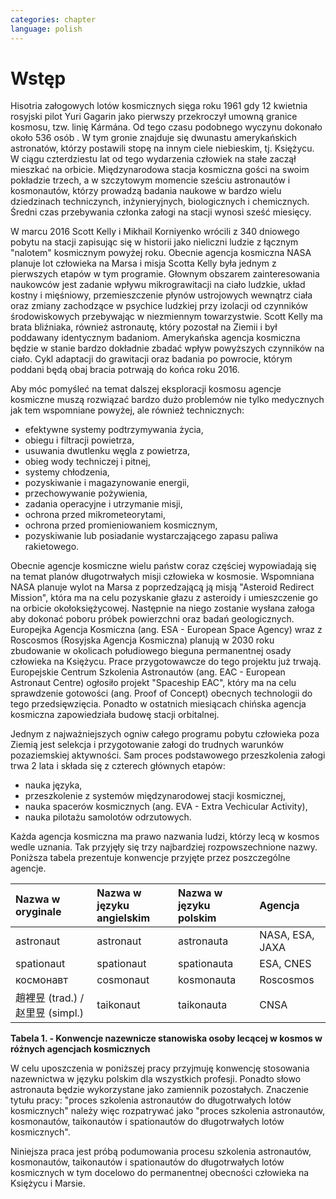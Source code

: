 ```yaml
---
categories: chapter
language: polish
---
```


# Wstęp

Hisotria załogowych lotów kosmicznych sięga roku 1961 gdy 12 kwietnia rosyjski pilot Yuri Gagarin jako pierwszy przekroczył umowną granice kosmosu, tzw. linię Kármána. Od tego czasu podobnego wyczynu dokonało około 536 osób <!-- TODO: quote needed -->. W tym gronie znajduje się dwunastu amerykańskich astronatów, którzy postawili stopę na innym ciele niebieskim, tj. Księżycu. W ciągu czterdziestu lat od tego wydarzenia człowiek na stałe zaczął mieszkać na orbicie. Międzynarodowa stacja kosmiczna gości na swoim pokładzie trzech, a w szczytowym momencie sześciu astronautów i kosmonautów, którzy prowadzą badania naukowe w bardzo wielu dziedzinach techniczynch, inżynieryjnych, biologicznych i chemicznych. Średni czas przebywania członka załogi na stacji wynosi sześć miesięcy.

W marcu 2016 Scott Kelly i Mikhail Korniyenko wrócili z 340 dniowego pobytu na stacji zapisując się w historii jako nieliczni ludzie z łącznym "nalotem" kosmicznym powyżej roku. Obecnie agencja kosmiczna NASA planuje lot człowieka na Marsa i misja Scotta Kelly była jednym z pierwszych etapów w tym programie. Głownym obszarem zainteresowania naukowców jest zadanie wpływu mikrograwitacji na ciało ludzkie, układ kostny i mięśniowy, przemieszczenie płynów ustrojowych wewnątrz ciała oraz zmiany zachodzące w psychice ludzkiej przy izolacji od czynników środowiskowych przebywając w niezmiennym towarzystwie. Scott Kelly ma brata bliźniaka, również astronautę, który pozostał na Ziemii i był poddawany identycznym badaniom. Amerykańska agencja kosmiczna będzie w stanie bardzo dokładnie zbadać wpływ powyższych czynników na ciało. Cykl adaptacji do grawitacji oraz badania po powrocie, którym poddani będą obaj bracia potrwają do końca roku 2016.

Aby móc pomyśleć na temat dalszej eksploracji kosmosu agencje kosmiczne muszą rozwiązać bardzo dużo problemów nie tylko medycznych jak tem wspomniane powyżej, ale również technicznych:

- efektywne systemy podtrzymywania życia,
- obiegu i filtracji powietrza,
- usuwania dwutlenku węgla z powietrza,
- obieg wody techniczej i pitnej,
- systemy chłodzenia,
- pozyskiwanie i magazynowanie energii,
- przechowywanie pożywienia,
- zadania operacyjne i utrzymanie misji,
- ochrona przed mikrometeorytami,
- ochrona przed promieniowaniem kosmicznym,
- pozyskiwanie lub posiadanie wystarczającego zapasu paliwa rakietowego.

Obecnie agencje kosmiczne wielu państw coraz częściej wypowiadają się na temat planów długotrwałych misji człowieka w kosmosie. Wspomniana NASA planuje wylot na Marsa z poprzedzającą ją misją "Asteroid Redirect Mission", która ma na celu pozyskanie głazu z asteroidy i umieszczenie go na orbicie okołoksiężycowej. Następnie na niego zostanie wysłana załoga aby dokonać poboru próbek powierzchni oraz badań geologicznych. Europejka Agencja Kosmiczna (ang. ESA - European Space Agency) wraz z Roscosmos (Rosyjska Agencja Kosmiczna) planują w 2030 roku <!-- TODO: Quote Needed --> zbudowanie w okolicach połudiowego bieguna permanentnej osady człowieka na Księżycu. Prace przygotowawcze do tego projektu już trwają. Europejskie Centrum Szkolenia Astronautów (ang. EAC - European Astronaut Centre) ogłosiło projekt "Spaceship EAC"<!-- TODO: Quote Needed -->, który ma na celu sprawdzenie gotowości (ang. Proof of Concept) obecnych technologii do tego przedsięwzięcia. Ponadto w ostatnich miesiącach chińska agencja kosmiczna zapowiedziała budowę stacji orbitalnej.

Jednym z najważniejszych ogniw całego programu pobytu człowieka poza Ziemią jest selekcja i przygotowanie załogi do trudnych warunków pozaziemskiej aktywności. Sam proces podstawowego przeszkolenia załogi trwa 2 lata i składa się z czterech głównych etapów:

- nauka języka,
- przeszkolenie z systemów międzynarodowej stacji kosmicznej,
- nauka spacerów kosmicznych (ang. EVA - Extra Vechicular Activity),
- nauka pilotażu samolotów odrzutowych.

Każda agencja kosmiczna ma prawo nazwania ludzi, którzy lecą w kosmos wedle uznania. Tak przyjęły się trzy najbardziej rozpowszechnione nazwy. Poniższa tabela prezentuje konwencje przyjęte przez poszczególne agencje.

<!-- TODO: Problem z tabelkami w index-pl jest split po trzech myślnikach -->
<!-- TODO: Definicja nazwy
As for other countries, the Chinese use (in their language) the phrase “space navigating personnel”. Outsiders, not being able to speak Chinese often use “taikonaut” which merges the Chinese word for outer space and the common suffix naut. Similarly, the term “vyomanaut” is often used for prospective Indian personnel.
-->

| Nazwa w oryginale                | Nazwa w języku angielskim | Nazwa w języku polskim | Agencja         |
|:---------------------------------|:--------------------------|:-----------------------|:----------------|
| astronaut                        | astronaut                 | astronauta             | NASA, ESA, JAXA |
| spationaut                       | spationaut                | spationauta            | ESA, CNES       |
| космонавт                        | cosmonaut                 | kosmonauta             | Roscosmos       |
| 趙裡昱 (trad.) / 赵里昱 (simpl.) | taikonaut                 | taikonauta             | CNSA            |

**Tabela 1. - Konwencje nazewnicze stanowiska osoby lecącej w kosmos w różnych agencjach kosmicznych**

W celu uposzczenia w poniższej pracy przyjmuję konwencję stosowania nazewnictwa w języku polskim dla wszystkich profesji. Ponadto słowo astronauta będzie wykorzystane jako zamiennik pozostałych. Znaczenie tytułu pracy: "proces szkolenia astronautów do długotrwałych lotów kosmicznych" należy więc rozpatrywać jako "proces szkolenia astronautów, kosmonautów, taikonautów i spationautów do długotrwałych lotów kosmicznych".

Niniejsza praca jest próbą podumowania procesu szkolenia astronautów, kosmonautów, taikonautów i spationautów do długotrwałych lotów kosmicznych w tym docelowo do permanentnej obecności człowieka na Księżycu i Marsie.
